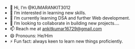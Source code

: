 - 👋 Hi, I’m @KUMARANKIT3012
- 👀 I’m interested in learning new skills.
- 🌱 I’m currently learning DSA and further Web development.
- 💞️ I’m looking to collaborate in building new projects....
- 📫 Reach me at ankitkumar16729@gmail.com
- 😄 Pronouns: He/Him
- ⚡ Fun fact: always keen to learn new things proficiently.

<!---
KUMARANKIT3012/KUMARANKIT3012 is a ✨ special ✨ repository because its `README.md` (this file) appears on your GitHub profile.
You can click the Preview link to take a look at your changes.
--->
